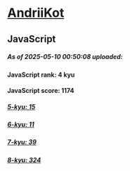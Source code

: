 # [AndriiKot](https://www.codewars.com/users/AndriiKot) 

## JavaScript

##### As of 2025-05-10 00:50:08 uploaded:

#### JavaScript rank: 4 kyu

#### JavaScript score: 1174

##### [5-kyu: 15](https://github.com/AndriiKot/JavaScript__CodeWars/tree/main/kyu-5)

##### [6-kyu: 11](https://github.com/AndriiKot/JavaScript__CodeWars/tree/main/kyu-6)

##### [7-kyu: 39](https://github.com/AndriiKot/JavaScript__CodeWars/tree/main/kyu-7)

##### [8-kyu: 324](https://github.com/AndriiKot/JavaScript__CodeWars/tree/main/kyu-8)

